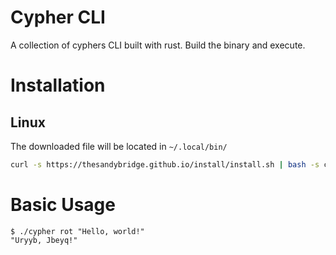 # Cypher CLI

A collection of cyphers CLI built with rust. Build the binary and execute.

# Installation

## Linux

The downloaded file will be located in `~/.local/bin/`

```bash
curl -s https://thesandybridge.github.io/install/install.sh | bash -s cyphers
```

# Basic Usage

```shell
$ ./cypher rot "Hello, world!"
"Uryyb, Jbeyq!"
```
